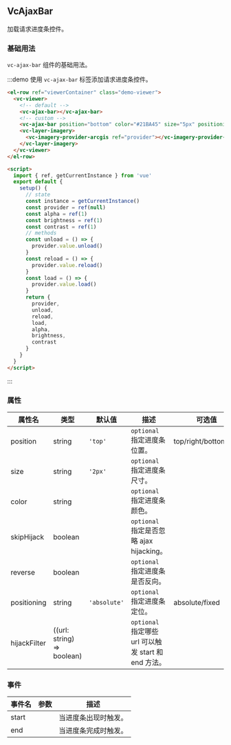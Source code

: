 ## VcAjaxBar

加载请求进度条控件。

### 基础用法

`vc-ajax-bar` 组件的基础用法。

:::demo 使用 `vc-ajax-bar` 标签添加请求进度条控件。

```html
<el-row ref="viewerContainer" class="demo-viewer">
  <vc-viewer>
    <!-- default -->
    <vc-ajax-bar></vc-ajax-bar>
    <!-- custom -->
    <vc-ajax-bar position="bottom" color="#21BA45" size="5px" positioning="fixed"></vc-ajax-bar>
    <vc-layer-imagery>
      <vc-imagery-provider-arcgis ref="provider"></vc-imagery-provider-arcgis>
    </vc-layer-imagery>
  </vc-viewer>
</el-row>

<script>
  import { ref, getCurrentInstance } from 'vue'
  export default {
    setup() {
      // state
      const instance = getCurrentInstance()
      const provider = ref(null)
      const alpha = ref(1)
      const brightness = ref(1)
      const contrast = ref(1)
      // methods
      const unload = () => {
        provider.value.unload()
      }
      const reload = () => {
        provider.value.reload()
      }
      const load = () => {
        provider.value.load()
      }
      return {
        provider,
        unload,
        reload,
        load,
        alpha,
        brightness,
        contrast
      }
    }
  }
</script>
```

:::

### 属性

| 属性名       | 类型                       | 默认值       | 描述                                                 | 可选值                |
| ------------ | -------------------------- | ------------ | ---------------------------------------------------- | --------------------- |
| position     | string                     | `'top'`      | `optional` 指定进度条位置。                          | top/right/bottom/left |
| size         | string                     | `'2px'`      | `optional` 指定进度条尺寸。                          |
| color        | string                     |              | `optional` 指定进度条颜色。                          |
| skipHijack   | boolean                    |              | `optional` 指定是否忽略 ajax hijacking。             |
| reverse      | boolean                    |              | `optional` 指定进度条是否反向。                      |
| positioning  | string                     | `'absolute'` | `optional` 指定进度条定位。                          | absolute/fixed        |
| hijackFilter | ((url: string) => boolean) |              | `optional` 指定哪些 url 可以触发 start 和 end 方法。 |                       |

### 事件

| 事件名 | 参数 | 描述                 |
| ------ | ---- | -------------------- |
| start  |      | 当进度条出现时触发。 |
| end    |      | 当进度条完成时触发。 |
